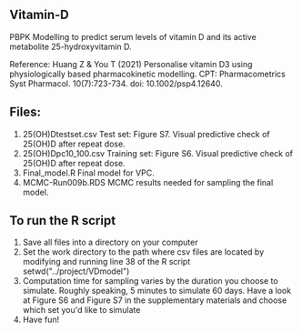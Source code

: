 ## Vitamin-D
PBPK Modelling to predict serum levels of vitamin D and its active metabolite 25-hydroxyvitamin D.

Reference:
Huang Z & You T (2021) Personalise vitamin D3 using physiologically based pharmacokinetic modelling.
CPT: Pharmacometrics Syst Pharmacol. 10(7):723-734.
doi: 10.1002/psp4.12640.

## Files:
1. 25(OH)Dtestset.csv  Test set: Figure S7. Visual predictive check of 25(OH)D after repeat dose.
2. 25(OH)Dpc10_100.csv Training set: Figure S6. Visual predictive check of 25(OH)D after repeat dose.
3. Final_model.R       Final model for VPC.
4. MCMC-Run009b.RDS    MCMC results needed for sampling the final model.

## To run the R script
1. Save all files into a directory on your computer
2. Set the work directory to the path where csv files are located by modifying and running line 38 of the R script
   setwd("../project/VDmodel")
3. Computation time for sampling varies by the duration you choose to simulate. Roughly speaking, 5 minutes to simulate 60 days. Have a look at Figure S6 and Figure S7 in the supplementary materials and choose which set you'd like to simulate
4. Have fun!
